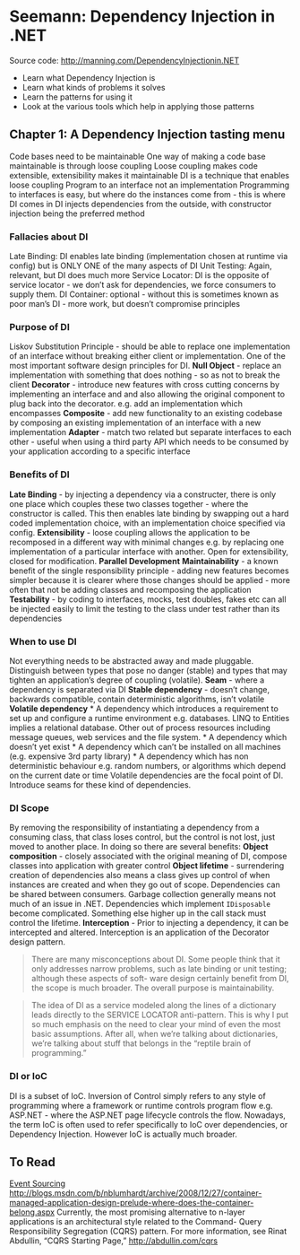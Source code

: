 # Seemann: Dependency Injection in .NET
Source code: http://manning.com/DependencyInjectionin.NET

* Learn what Dependency Injection is
* Learn what kinds of problems it solves
* Learn the patterns for using it
* Look at the various tools which help in applying those patterns


## Chapter 1: A Dependency Injection tasting menu
Code bases need to be maintainable
One way of making a code base maintainable is through loose coupling
Loose coupling makes code extensible, extensibility makes it maintainable
DI is a technique that enables loose coupling
Program to an interface not an implementation
Programming to interfaces is easy, but where do the instances come from - this is where DI comes in
DI injects dependencies from the outside, with constructor injection being the preferred method

### Fallacies about DI
Late Binding: DI enables late binding (implementation chosen at runtime via config) but is ONLY ONE of the many aspects of DI
Unit Testing: Again, relevant, but DI does much more
Service Locator: DI is the opposite of service locator - we don’t ask for dependencies, we force consumers to supply them.
DI Container: optional - without this is sometimes known as poor man’s DI - more work, but doesn’t compromise principles

### Purpose of DI
Liskov Substitution Principle - should be able to replace one implementation of an interface without breaking either client or implementation. One of the most important software design principles for DI.
**Null Object** - replace an implementation with something that does nothing - so as not to break the client
**Decorator** - introduce new features with cross cutting concerns by implementing an interface and and also allowing the original component to plug back into the decorator. e.g. add an implementation which encompasses 
**Composite** - add new functionality to an existing codebase by composing an existing implementation of an interface with a new implementation
**Adapter** - match two related but separate interfaces to each other - useful when using a third party API which needs to be consumed by your application according to a specific interface

### Benefits of DI
**Late Binding** - by injecting a dependency via a constructer, there is only one place which couples these two classes together - where the constructor is called. This then enables late binding by swapping out a hard coded implementation choice, with an implementation choice specified via config.
**Extensibility** - loose coupling allows the application to be recomposed in a different way with minimal changes e.g. by replacing one implementation of a particular interface with another. Open for extensibility, closed for modification.
**Parallel Development** 
**Maintainability** - a known benefit of the single responsibility principle - adding new features becomes simpler because it is clearer where those changes should be applied - more often that not be adding classes and recomposing the application
**Testability** - by coding to interfaces, mocks, test doubles, fakes etc can all be injected easily to limit the testing to the class under test rather than its dependencies

### When to use DI
Not everything needs to be abstracted away and made pluggable. Distinguish between types that pose no danger (stable) and types that may tighten an application’s degree of coupling (volatile).
**Seam** - where a dependency is separated via DI
**Stable dependency** - doesn’t change, backwards compatible, contain deterministic algorithms, isn’t volatile
**Volatile dependency**
	* A dependency which introduces a requirement to set up and configure a runtime environment e.g. databases. LINQ to Entities implies a relational database. Other out of process resources including message queues, web services and the file system.
	* A dependency which doesn’t yet exist
	* A dependency which can’t be installed on all machines (e.g. expensive 3rd party library)
	* A dependency which has non deterministic behaviour e.g. random numbers, or algorithms which depend on the current date or time
Volatile dependencies are the focal point of DI. Introduce seams for these kind of dependencies.

### DI Scope
By removing the responsibility of instantiating a dependency from a consuming class, that class loses control, but the control is not lost, just moved to another place. In doing so there are several benefits:
**Object composition** - closely associated with the original meaning of DI, compose classes into application with greater control
**Object lifetime** - surrendering creation of dependencies also means a class gives up control of when instances are created and when they go out of scope. Dependencies can be shared between consumers. Garbage collection generally means not much of an issue in .NET. Dependencies which implement `IDisposable` become complicated. Something else higher up in the call stack must control the lifetime. 
**Interception** - Prior to injecting a dependency, it can be intercepted and altered. Interception is an application of the Decorator design pattern.
 
> There are many misconceptions about DI. Some people think that it only addresses narrow problems, such as late binding or unit testing; although these aspects of soft- ware design certainly benefit from DI, the scope is much broader. The overall purpose is maintainability.  

> The idea of DI as a service modeled along the lines of a dictionary leads directly to the SERVICE LOCATOR anti-pattern. This is why I put so much emphasis on the need to clear your mind of even the most basic assumptions. After all, when we’re talking about dictionaries, we’re talking about stuff that belongs in the “reptile brain of programming.”  

### DI or IoC
DI is a subset of IoC.
Inversion of Control simply refers to any style of programming where a framework or runtime controls program flow e.g. ASP.NET - where the ASP.NET page lifecycle controls the flow. Nowadays, the term IoC is often used to refer specifically to IoC over dependencies, or Dependency Injection.  However IoC is actually much broader.

## To Read
[Event Sourcing](https://martinfowler.com/eaaDev/EventSourcing.html)
http://blogs.msdn.com/b/nblumhardt/archive/2008/12/27/container-managed-application-design-prelude-where-does-the-container-belong.aspx
Currently, the most promising alternative to n-layer applications is an architectural style related to the Command- Query Responsibility Segregation (CQRS) pattern. For more information, see Rinat Abdullin, “CQRS Starting Page,” http://abdullin.com/cqrs
